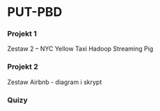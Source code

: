 # PUT-PBD

### Projekt 1
Zestaw 2 – NYC Yellow Taxi Hadoop Streaming Pig

### Projekt 2
Zestaw Airbnb - diagram i skrypt

### Quizy
